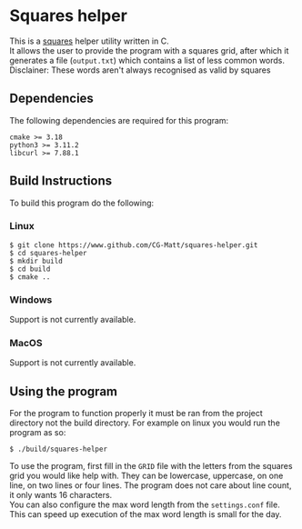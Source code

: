 # Squares helper

This is a [squares](https://squares.org/) helper utility written in C.  
It allows the user to provide the program with a squares grid,
after which it generates a file (`output.txt`) which contains
a list of less common words.    
Disclainer: These words aren't always recognised as valid
by squares 

## Dependencies
The following dependencies are required for this program:
```
cmake >= 3.18
python3 >= 3.11.2
libcurl >= 7.88.1
```

## Build Instructions
To build this program do the following:

### Linux
```console
$ git clone https://www.github.com/CG-Matt/squares-helper.git
$ cd squares-helper
$ mkdir build
$ cd build
$ cmake ..
```

### Windows
Support is not currently available.

### MacOS
Support is not currently available.

## Using the program
For the program to function properly it must be ran from the project directory not the build directory.
For example on linux you would run the program as so:
```console
$ ./build/squares-helper
```

To use the program, first fill in the `GRID` file with the letters from the squares grid you would like help with. They can be lowercase, uppercase, on one line, on two lines or four lines. The program does not care about line count, it only wants 16 characters.  
You can also configure the max word length from the `settings.conf` file. This can speed up execution of the max word length is small for the day.